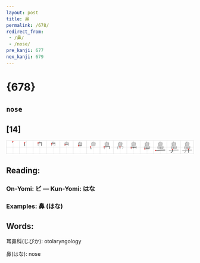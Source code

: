 ```yaml
---
layout: post
title: 鼻
permalink: /678/
redirect_from:
 - /鼻/
 - /nose/
pre_kanji: 677
nex_kanji: 679
---
```


# {678}

## `nose`

## [14]

<div class="stroke"><img src="../images/E9BCBB.png" /></div>

## Reading:

### On-Yomi: ビ &mdash; Kun-Yomi: はな

### Examples: 鼻 (はな)

## Words:

耳鼻科(じびか): otolaryngology

鼻(はな): nose
